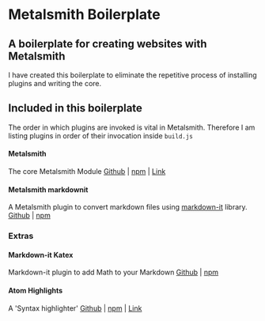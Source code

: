 # Metalsmith Boilerplate
## A boilerplate for creating websites with Metalsmith
I have created this boilerplate to eliminate the repetitive process of installing plugins and writing the core.
## Included in this boilerplate
The order in which plugins are invoked is vital in Metalsmith. Therefore I am listing plugins in order of their invocation inside `build.js`

#### Metalsmith
The core Metalsmith Module 
[Github][metalsmith-github] | [npm][metalsmith-npm] | [Link][metalsmith]

#### Metalsmith markdownit
A Metalsmith plugin to convert markdown files using [markdown-it][markdown-it] library.
[Github][metalsmith-markdownit-github] | [npm][metalsmith-markdownit-npm]

### Extras
#### Markdown-it Katex
Markdown-it plugin to add Math to your Markdown
[Github][markdown-it-katex-github] | [npm][markdown-it-katex-npm]

#### Atom Highlights
 A 'Syntax highlighter'
 [Github][atom-highlights-github] | [npm][atom-highlights-npm] | [Link][atom-highlights]


[metalsmith-github]: https://github.com/segmentio/metalsmith
[metalsmith-npm]: https://www.npmjs.com/package/metalsmith
[metalsmith]: http://metalsmith.io

[metalsmith-markdownit-github]: https://github.com/mayo/metalsmith-markdownit
[metalsmith-markdownit-npm]: https://www.npmjs.com/package/metalsmith-markdownit
[markdown-it]: https://github.com/markdown-it/markdown-it

[markdown-it-katex-github]: https://github.com/waylonflinn/markdown-it-katex
[markdown-it-katex-npm]: https://www.npmjs.com/package/markdown-it-katex/

[atom-highlights]: https://atom.github.io/highlights/
[atom-highlights-github]: https://github.com/atom/highlights
[atom-highlights-npm]: https://www.npmjs.com/package/highlights